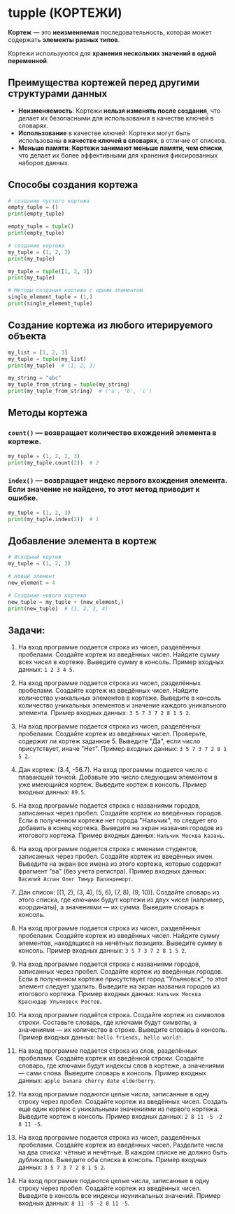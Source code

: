 # tupple (КОРТЕЖИ)

**Кортеж** — это **неизменяемая** последовательность, которая может содержать **элементы разных типов**.

Кортежи используются для **хранения нескольких значений в одной переменной**.

## Преимущества кортежей перед другими структурами данных

- **Неизменяемость**: Кортежи **нельзя изменять после создания**, что делает их безопасными для использования в качестве ключей в словарях.
- **Использование** в качестве ключей: Кортежи могут быть использованы **в качестве ключей в словарях**, в отличие от списков.
- **Меньше памяти**: **Кортежи занимают меньше памяти, чем списки**, что делает их более эффективными для хранения фиксированных наборов данных.

## Способы создания кортежа

```py
# создание пустого кортежа
empty_tuple = ()
print(empty_tuple)

empty_tuple = tuple()
print(empty_tuple)

# создание кортежа
my_tuple = (1, 2, 3)
print(my_tuple)

my_tuple = tuple([1, 2, 3])
print(my_tuple)

# Методы создания кортежа с одним элементом
single_element_tuple = (1,)
print(single_element_tuple)
```

## Создание кортежа из любого итерируемого объекта

```python
my_list = [1, 2, 3]
my_tuple = tuple(my_list)
print(my_tuple)  # (1, 2, 3)

my_string = "abc"
my_tuple_from_string = tuple(my_string)
print(my_tuple_from_string)  # ('a', 'b', 'c')
```

## Методы кортежа

### `count()` — возвращает **количество вхождений элемента в кортеже**.

```python
my_tuple = (1, 2, 2, 3)
print(my_tuple.count(2))  # 2
```

### `index()` — возвращает **индекс первого вхождения элемента**. **Если значение не найдено, то этот метод приводит к ошибке**.

```python
my_tuple = (1, 2, 3)
print(my_tuple.index(2))  # 1
```

## Добавление элемента в кортеж

```python
# Исходный кортеж
my_tuple = (1, 2, 3)

# Новый элемент
new_element = 4

# Создание нового кортежа
new_tuple = my_tuple + (new_element,)
print(new_tuple)  # (1, 2, 3, 4)
```
## Задачи:

1. На вход программе подается строка из чисел, разделённых пробелами. Создайте кортеж из введённых чисел. Найдите сумму всех чисел в кортеже. Выведите сумму в консоль. Пример входных данных: `1 2 3 4 5`.

2. На вход программе подается строка из чисел, разделённых пробелами. Создайте кортеж из введённых чисел. Найдите количество уникальных элементов в кортеже. Выведите в консоль количество уникальных элементов и значение каждого уникального элемента. Пример входных данных: `3 5 7 3 7 2 8 1 5 2`.

3. На вход программе подается строка из чисел, разделённых пробелами. Создайте кортеж из введённых чисел. Проверьте, содержит ли кортеж заданное 5. Выведите "Да", если число присутствует, иначе "Нет". Пример входных данных: `3 5 7 3 7 2 8 1 5 2`.

4. Дан кортеж: (3.4, -56.7). На вход программы подается число с плавающей точкой. Добавьте это число следующим элементом в уже имеющийся кортеж. Выведите кортеж в консоль. Пример входных данных: `89.5`.

5. На вход программе подается строка с названиями городов, записанных через пробел. Создайте кортеж из введённых городов. Если в полученном кортеже нет города "Нальчик", то следует его добавить в конец кортежа. Выведите на экран названия городов из итогового кортежа. Пример входных данных: `Нальчик Москва Казань`.

6. На вход программе подается строка с именами студентов, записанных через пробел. Создайте кортеж из введённых имен. Выведите на экран все имена из этого кортежа, которые содержат фрагмент "ва" (без учета регистра). Пример входных данных: `Василий Аслан Олег Тимур Валандеморт`.

7. Дан список: [(1, 2), (3, 4), (5, 6), (7, 8), (9, 10)]. Создайте словарь из этого списка, где ключами будут кортежи из двух чисел (например, координаты), а значениями — их сумма. Выведите словарь в консоль.

8. На вход программе подается строка из чисел, разделённых пробелами. Создайте кортеж из введённых чисел. Найдите сумму элементов, находящихся на нечётных позициях. Выведите сумму в консоль. Пример входных данных: `3 5 7 3 7 2 8 1 5 2`.

9. На вход программе подается строка с названиями городов, записанных через пробел. Создайте кортеж из введённых городов. Если в полученном кортеже присутствует город "Ульяновск", то этот элемент следует удалить. Выведите на экран названия городов из итогового кортежа. Пример входных данных: `Нальчик Москва Краснодар Ульяновск Ростов`.

10. На вход программе подаётся строка. Создайте кортеж из символов строки. Составьте словарь, где ключами будут символы, а значениями — их количество в строке. Выведите словарь в консоль. Пример входных данных: `hello friends, hello world!`.

11. На вход программе подается строка из слов, разделённых пробелами. Создайте кортеж из введённой строки. Создайте словарь, где ключами будут индексы слов в кортеже, а значениями — сами слова. Выведите словарь в консоль. Пример входных данных: `apple banana cherry date elderberry`.

12. На вход программе подаются целые числа, записанные в одну строку через пробел. Создайте кортеж из введённых чисел. Создать еще один кортеж с уникальными значениями из первого кортежа. Выведите кортеж в консоль. Пример входных данных: `2 8 11 -5 -2 8 11 -5`.

13. На вход программе подается строка из чисел, разделённых пробелами. Создайте кортеж из введённых чисел. Разделите числа на два списка: чётные и нечётные. В каждом списке не должно быть дубликатов. Выведите оба списка в консоль. Пример входных данных: `3 5 7 3 7 2 8 1 5 2`.

14. На вход программе подаются целые числа, записанные в одну строку через пробел. Создайте кортеж из введённых чисел. Выведите в консоль все индексы неуникальных значений. Пример входных данных: `8 11 -5 -2 8 11 -5`.